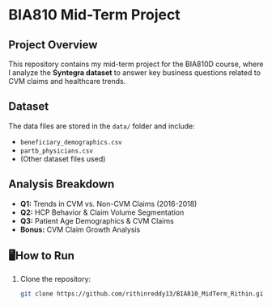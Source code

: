 # BIA810 Mid-Term Project

## Project Overview
This repository contains my mid-term project for the BIA810D course, where I analyze the **Syntegra dataset** to answer key business questions related to CVM claims and healthcare trends.

## Dataset
The data files are stored in the `data/` folder and include:
- `beneficiary_demographics.csv`
- `partb_physicians.csv`
- (Other dataset files used)

## Analysis Breakdown
- **Q1:** Trends in CVM vs. Non-CVM Claims (2016-2018)
- **Q2:** HCP Behavior & Claim Volume Segmentation
- **Q3:** Patient Age Demographics & CVM Claims
- **Bonus:** CVM Claim Growth Analysis

## 🖥How to Run
1. Clone the repository:
   ```bash
   git clone https://github.com/rithinreddy13/BIA810_MidTerm_Rithin.git
